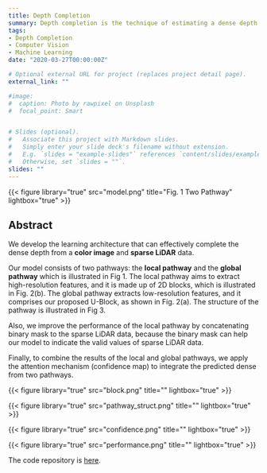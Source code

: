 ```yaml
---
title: Depth Completion
summary: Depth completion is the technique of estimating a dense depth image from sparse depth measurements.
tags:
- Depth Completion
- Computer Vision
- Machine Learning
date: "2020-03-27T00:00:00Z"

# Optional external URL for project (replaces project detail page).
external_link: ""

#image:
#  caption: Photo by rawpixel on Unsplash
#  focal_point: Smart


# Slides (optional).
#   Associate this project with Markdown slides.
#   Simply enter your slide deck's filename without extension.
#   E.g. `slides = "example-slides"` references `content/slides/example-slides.md`.
#   Otherwise, set `slides = ""`.
slides: ""
---
```

{{< figure library="true" src="model.png" title="Fig. 1 Two Pathway" lightbox="true" >}}

## Abstract
We develop the learning architecture that can effectively complete the dense depth from a **color image** and **sparse LiDAR** data. 

Our model consists of two pathways: the **local pathway** and the **global pathway** which is illustrated in Fig 1. The local pathway aims to extract high-resolution features, and it is made up of 2D blocks, which is illustrated in Fig. 2(b). The global pathway extracts low-resolution features, and it comprises our proposed U-Block, as shown in Fig. 2(a). The structure of the pathway is illustrated in Fig 3. 

Also, we improve the performance of the local pathway by concatenating binary mask to the sparse LiDAR data, because the binary mask can help our model to indicate the valid values of sparse LiDAR data. 

Finally, to combine the results of the local and global pathways, we apply the attention mechanism (confidence map) to integrate the predicted dense from two pathways. 

{{< figure library="true" src="block.png" title="" lightbox="true" >}}

{{< figure library="true" src="pathway_struct.png" title="" lightbox="true" >}}



{{< figure library="true" src="confidence.png" title="" lightbox="true" >}}

{{< figure library="true" src="performance.png" title="" lightbox="true" >}}

The code repository is [here](https://github.com/jerlomy4ever/Depth-Completion).